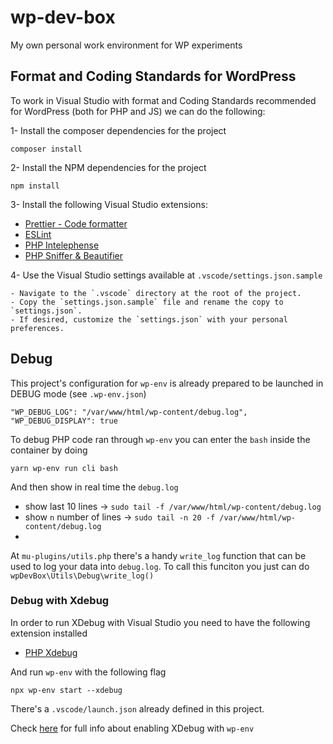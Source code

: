# wp-dev-box

My own personal work environment for WP experiments

## Format and Coding Standards for WordPress

To work in Visual Studio with format and Coding Standards recommended for WordPress (both for PHP and JS) we can do the following:

1- Install the composer dependencies for the project

```
composer install
```

2- Install the NPM dependencies for the project

```
npm install
```

3- Install the following Visual Studio extensions:

-   [Prettier - Code formatter](https://marketplace.visualstudio.com/items?itemName=esbenp.prettier-vscode)
-   [ESLint](https://marketplace.visualstudio.com/items?itemName=dbaeumer.vscode-eslint)
-   [PHP Intelephense](https://marketplace.visualstudio.com/items?itemName=bmewburn.vscode-intelephense-client)
-   [PHP Sniffer & Beautifier](https://marketplace.visualstudio.com/items?itemName=ValeryanM.vscode-phpsab)

4- Use the Visual Studio settings available at `.vscode/settings.json.sample`

    - Navigate to the `.vscode` directory at the root of the project.
    - Copy the `settings.json.sample` file and rename the copy to `settings.json`.
    - If desired, customize the `settings.json` with your personal preferences.

## Debug

This project's configuration for `wp-env` is already prepared to be launched in DEBUG mode (see `.wp-env.json`)

```
"WP_DEBUG_LOG": "/var/www/html/wp-content/debug.log",
"WP_DEBUG_DISPLAY": true
```

To debug PHP code ran through `wp-env` you can enter the `bash` inside the container by doing 
```
yarn wp-env run cli bash
```

And then show in real time the `debug.log`

- show last 10 lines → `sudo tail -f /var/www/html/wp-content/debug.log`
- show `n` number of lines → `sudo tail -n 20 -f /var/www/html/wp-content/debug.log`
- 
At `mu-plugins/utils.php` there's a handy `write_log` function that can be used to log your data into `debug.log`. To call this funciton you just can do `wpDevBox\Utils\Debug\write_log()`

### Debug with Xdebug

In order to run XDebug with Visual Studio you need to have the following extension installed 

-   [PHP Xdebug](https://marketplace.visualstudio.com/items?itemName=kakumei.php-xdebug)

And run `wp-env` with the following flag

```
npx wp-env start --xdebug
```

There's a `.vscode/launch.json` already defined in this project.

Check [here](https://developer.wordpress.org/block-editor/reference-guides/packages/packages-env/#using-xdebug) for full info about enabling XDebug with `wp-env`

